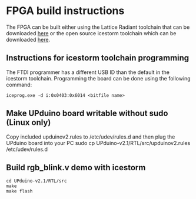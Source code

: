 # FPGA build instructions
The FPGA can be built either using the Lattice Radiant toolchain that can be downloaded [here](http://www.latticesemi.com/en/Products/DesignSoftwareAndIP) or the open source icestorm toolchain which can be downloaded [here](https://github.com/cliffordwolf/icestorm).

## Instructions for icestorm toolchain programming
The FTDI programmer has a different USB ID than the default in the icestorm toolchain. Programming the board can be done using the following command:

    iceprog.exe -d i:0x0403:0x6014 <bitfile name>

## Make UPduino board writable without sudo (Linux only)
Copy included upduinov2.rules to /etc/udev/rules.d and then plug the UPduino board into your PC
    sudo cp UPduino-v2.1/RTL/src/upduinov2.rules /etc/udev/rules.d

## Build rgb_blink.v demo with icestorm
    cd UPduino-v2.1/RTL/src
    make
    make flash

